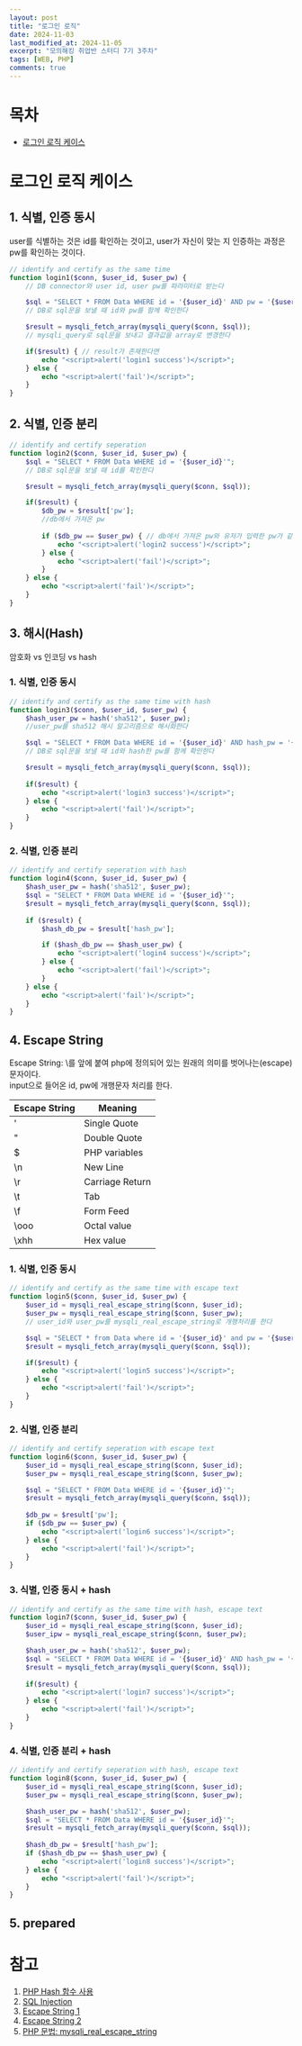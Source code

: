```yaml
---
layout: post
title: "로그인 로직"
date: 2024-11-03
last_modified_at: 2024-11-05
excerpt: "모의해킹 취업반 스터디 7기 3주차"
tags: [WEB, PHP]
comments: true
---
```


# 목차
* [로그인 로직 케이스](#로그인-로직-케이스)

# 로그인 로직 케이스
## 1. 식별, 인증 동시
user를 식별하는 것은 id를 확인하는 것이고, user가 자신이 맞는 지 인증하는 과정은 pw를 확인하는 것이다.

```php
// identify and certify as the same time
function login1($conn, $user_id, $user_pw) {
    // DB connector와 user id, user pw를 파라미터로 받는다

    $sql = "SELECT * FROM Data WHERE id = '{$user_id}' AND pw = '{$user_pw}'";
    // DB로 sql문을 보낼 때 id와 pw를 함께 확인한다

    $result = mysqli_fetch_array(mysqli_query($conn, $sql));
    // mysqli_query로 sql문을 보내고 결과값을 array로 변경한다

    if($result) { // result가 존재한다면
        echo "<script>alert('login1 success')</script>";
    } else {
        echo "<script>alert('fail')</script>";
    }
}
```

## 2. 식별, 인증 분리

``` php
// identify and certify seperation
function login2($conn, $user_id, $user_pw) {
    $sql = "SELECT * FROM Data WHERE id = '{$user_id}'";
    // DB로 sql문을 보낼 때 id를 확인한다

    $result = mysqli_fetch_array(mysqli_query($conn, $sql));

    if($result) {
        $db_pw = $result['pw'];
        //db에서 가져온 pw
    
        if ($db_pw == $user_pw) { // db에서 가져온 pw와 유저가 입력한 pw가 같다면
            echo "<script>alert('login2 success')</script>";
        } else {
            echo "<script>alert('fail')</script>";
        }
    } else {
        echo "<script>alert('fail')</script>";
    }
}
```

## 3. 해시(Hash)
암호화 vs 인코딩 vs hash

### 1. 식별, 인증 동시

```php
// identify and certify as the same time with hash
function login3($conn, $user_id, $user_pw) {
    $hash_user_pw = hash('sha512', $user_pw);
    //user_pw를 sha512 해시 알고리즘으로 해시화한다

    $sql = "SELECT * FROM Data WHERE id = '{$user_id}' AND hash_pw = '{$hash_user_pw}'";
    // DB로 sql문을 보낼 때 id와 hash한 pw를 함께 확인한다

    $result = mysqli_fetch_array(mysqli_query($conn, $sql));
    
    if($result) {
        echo "<script>alert('login3 success')</script>";
    } else {
        echo "<script>alert('fail')</script>";
    }
}
```

### 2. 식별, 인증 분리

```php
// identify and certify seperation with hash
function login4($conn, $user_id, $user_pw) {
    $hash_user_pw = hash('sha512', $user_pw);
    $sql = "SELECT * FROM Data WHERE id = '{$user_id}'";
    $result = mysqli_fetch_array(mysqli_query($conn, $sql));
    
    if ($result) {
        $hash_db_pw = $result['hash_pw'];

        if ($hash_db_pw == $hash_user_pw) {
            echo "<script>alert('login4 success')</script>";
        } else {
            echo "<script>alert('fail')</script>";
        }
    } else {
        echo "<script>alert('fail')</script>";
    }
}
```

## 4. Escape String
Escape String: \를 앞에 붙여 php에 정의되어 있는 원래의 의미를 벗어나는(escape) 문자이다.  
input으로 들어온 id, pw에 개행문자 처리를 한다.  

| Escape String | Meaning |
| -- | -- |
| \' | Single Quote |
| \" | Double Quote |
| \$ | PHP variables |
| \n | New Line |
| \r | Carriage Return |
| \t | Tab |
| \f | Form Feed |
| \ooo | Octal value |
| \xhh | Hex value |
  
### 1. 식별, 인증 동시

``` php
// identify and certify as the same time with escape text
function login5($conn, $user_id, $user_pw) {
    $user_id = mysqli_real_escape_string($conn, $user_id);
    $user_pw = mysqli_real_escape_string($conn, $user_pw);
    // user_id와 user_pw를 mysqli_real_escape_string로 개행처리를 한다

    $sql = "SELECT * from Data where id = '{$user_id}' and pw = '{$user_pw}'";
    $result = mysqli_fetch_array(mysqli_query($conn, $sql));

    if($result) {
        echo "<script>alert('login5 success')</script>";
    } else {
        echo "<script>alert('fail')</script>";
    }
}
```

### 2. 식별, 인증 분리

```php
// identify and certify seperation with escape text
function login6($conn, $user_id, $user_pw) {
    $user_id = mysqli_real_escape_string($conn, $user_id);
    $user_pw = mysqli_real_escape_string($conn, $user_pw);

    $sql = "SELECT * FROM Data WHERE id = '{$user_id}'";
    $result = mysqli_fetch_array(mysqli_query($conn, $sql));
    
    $db_pw = $result['pw'];
    if ($db_pw == $user_pw) {
        echo "<script>alert('login6 success')</script>";
    } else {
        echo "<script>alert('fail')</script>";
    }
}
```

### 3. 식별, 인증 동시 + hash

```php
// identify and certify as the same time with hash, escape text
function login7($conn, $user_id, $user_pw) {
    $user_id = mysqli_real_escape_string($conn, $user_id);
    $user_ipw = mysqli_real_escape_string($conn, $user_pw);

    $hash_user_pw = hash('sha512', $user_pw);
    $sql = "SELECT * FROM Data WHERE id = '{$user_id}' AND hash_pw = '{$hash_user_pw}'";
    $result = mysqli_fetch_array(mysqli_query($conn, $sql));
    
    if($result) {
        echo "<script>alert('login7 success')</script>";
    } else {
        echo "<script>alert('fail')</script>";
    }
}
```

### 4. 식별, 인증 분리 + hash

```php
// identify and certify seperation with hash, escape text
function login8($conn, $user_id, $user_pw) {
    $user_id = mysqli_real_escape_string($conn, $user_id);
    $user_pw = mysqli_real_escape_string($conn, $user_pw);

    $hash_user_pw = hash('sha512', $user_pw);
    $sql = "SELECT * FROM Data WHERE id = '{$user_id}'";
    $result = mysqli_fetch_array(mysqli_query($conn, $sql));
    
    $hash_db_pw = $result['hash_pw'];
    if ($hash_db_pw == $hash_user_pw) {
        echo "<script>alert('login8 success')</script>";
    } else {
        echo "<script>alert('fail')</script>";
    }
}
```

## 5. prepared

# 참고
1. [PHP Hash 함수 사용](https://blog.naver.com/crehacktive3/221146696692)
1. [SQL Injection](https://ko.wikipedia.org/wiki/SQL_%EC%82%BD%EC%9E%85)
1. [Escape String 1](https://www.w3schools.com/php/php_string_escape.asp)
1. [Escape String 2](https://m.blog.naver.com/jskorl/220544334899)
1. [PHP 문법: mysqli_real_escape_string](https://www.php.net/manual/en/mysqli.real-escape-string.php)